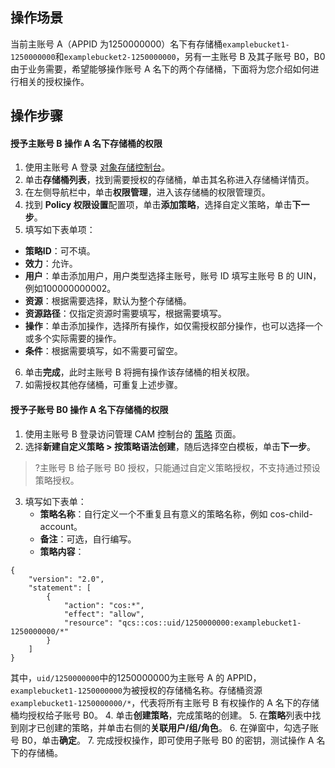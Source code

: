 ## 操作场景

当前主账号 A（APPID 为1250000000）名下有存储桶`examplebucket1-1250000000`和`examplebucket2-1250000000`，另有一主账号 B 及其子账号 B0，B0 由于业务需要，希望能够操作账号 A 名下的两个存储桶，下面将为您介绍如何进行相关的授权操作。


## 操作步骤
#### 授予主账号 B 操作 A 名下存储桶的权限

1. 使用主账号 A 登录 [对象存储控制台](https://console.cloud.tencent.com/cos5)。
2. 单击**存储桶列表**，找到需要授权的存储桶，单击其名称进入存储桶详情页。
3. 在左侧导航栏中，单击**权限管理**，进入该存储桶的权限管理页。
4. 找到 **Policy 权限设置**配置项，单击**添加策略**，选择自定义策略，单击**下一步**。
5. 填写如下表单项：
  - **策略ID**：可不填。
  - **效力**：允许。
  - **用户**：单击添加用户，用户类型选择主账号，账号 ID 填写主账号 B 的 UIN，例如100000000002。
  - **资源**：根据需要选择，默认为整个存储桶。
  - **资源路径**：仅指定资源时需要填写，根据需要填写。
  - **操作**：单击添加操作，选择所有操作，如仅需授权部分操作，也可以选择一个或多个实际需要的操作。
  - **条件**：根据需要填写，如不需要可留空。
6. 单击**完成**，此时主账号 B 将拥有操作该存储桶的相关权限。
7. 如需授权其他存储桶，可重复上述步骤。

#### 授予子账号 B0 操作 A 名下存储桶的权限

1. 使用主账号 B 登录访问管理 CAM 控制台的 [策略](https://console.cloud.tencent.com/cam/policy) 页面。
2. 选择**新建自定义策略 > 按策略语法创建**，随后选择空白模板，单击**下一步**。
>?主账号 B 给子账号 B0 授权，只能通过自定义策略授权，不支持通过预设策略授权。
3. 填写如下表单：
	- **策略名称**：自行定义一个不重复且有意义的策略名称，例如 cos-child-account。
	- **备注**：可选，自行编写。
	- **策略内容**：
```shell
{
    "version": "2.0",
    "statement": [
        {
            "action": "cos:*",
            "effect": "allow",
            "resource": "qcs::cos::uid/1250000000:examplebucket1-1250000000/*"
        }
    ]
}
```
其中，`uid/1250000000`中的1250000000为主账号 A 的 APPID，`examplebucket1-1250000000`为被授权的存储桶名称。存储桶资源`examplebucket1-1250000000/*`，代表将所有主账号 B 有权操作的 A 名下的存储桶均授权给子账号 B0。
4. 单击**创建策略**，完成策略的创建。
5. 在**策略**列表中找到刚才已创建的策略，并单击右侧的**关联用户/组/角色**。
6. 在弹窗中，勾选子账号 B0，单击**确定**。
7. 完成授权操作，即可使用子账号 B0 的密钥，测试操作 A 名下的存储桶。
